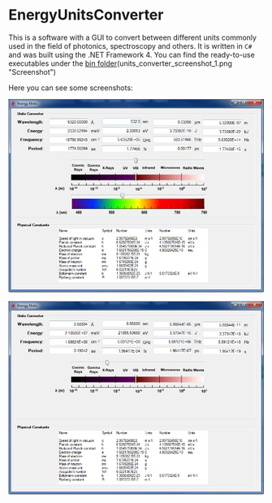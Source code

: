 # EnergyUnitsConverter
This is a software with a GUI to convert between different units commonly used in the field of photonics, spectroscopy and others. It is written in `C#` and was built using the .NET Framework 4. You can find the ready-to-use executables under the [bin folder](/bin)(units_converter_screenshot_1.png "Screenshot")

Here you can see some screenshots:

![Screenshot](units_converter_screenshot_1.png "Screenshot")

![Screenshot](units_converter_screenshot_2.png "Screenshot")






